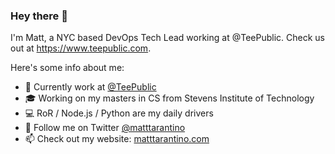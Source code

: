 ### Hey there 👋

I'm Matt, a NYC based DevOps Tech Lead working at @TeePublic. Check us out at https://www.teepublic.com. 

Here's some info about me:

- 🤖  Currently work at [@TeePublic](https://www.teepublic.com)
- 🎓  Working on my masters in CS from Stevens Institute of Technology
- 💻  RoR / Node.js / Python are my daily drivers
- 🐣  Follow me on Twitter [@matttarantino](https://twitter.com/matttarantino)
- 📫  Check out my website: [matttarantino.com](https://www.matttarantino.com)
